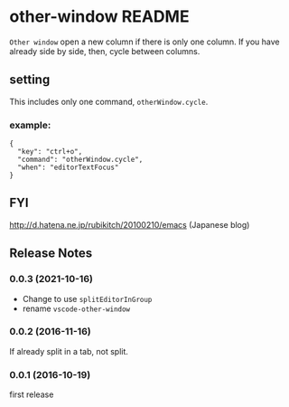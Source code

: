 # other-window README

`Other window` open a new column if there is only one column. If you have already side by side, then, cycle between columns.

## setting

This includes only one command, `otherWindow.cycle`.

### example:

```
{
  "key": "ctrl+o",
  "command": "otherWindow.cycle",
  "when": "editorTextFocus"
}
```

## FYI

http://d.hatena.ne.jp/rubikitch/20100210/emacs  (Japanese blog)

## Release Notes

### 0.0.3 (2021-10-16)

- Change to use `splitEditorInGroup`
- rename `vscode-other-window`

### 0.0.2 (2016-11-16)

If already split in a tab, not split.

### 0.0.1 (2016-10-19)

first release